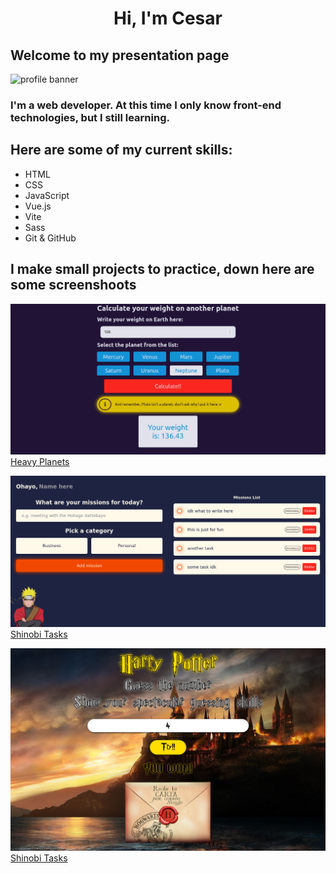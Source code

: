 <h1 align="center">Hi, I'm Cesar</h1>
<h2 allign="center">Welcome to my presentation page</h2>

<img src="https://img.freepik.com/vector-premium/banner-colorido-manos-trabajando-computadora-diferentes-aparatos-electronicos-dispositivos-simbolos-programacion-desarrollo-software-codificacion-programas_198278-4192.jpg" alt="profile banner"/>

### I'm a web developer. At this time I only know front-end technologies, but I still learning.

## Here are some of my current skills:

- HTML
- CSS
- JavaScript
- Vue.js
- Vite
- Sass
- Git & GitHub

## I make small projects to practice, down here are some screenshoots

![heavy planets banner](./public/heavy-planets/desktop-view.png)
[Heavy Planets](https://github.com/CesarSullen/heavy-planets)

![shinobi tasks banner](./public/shinobi-tasks/desktop-view.png)
[Shinobi Tasks](https://github.com/CesarSullen/shinobi-tasks/)

![shinobi tasks banner](./public/guessing-game/desktop-view.png)
[Shinobi Tasks](https://github.com/CesarSullen/guessing-game/)
